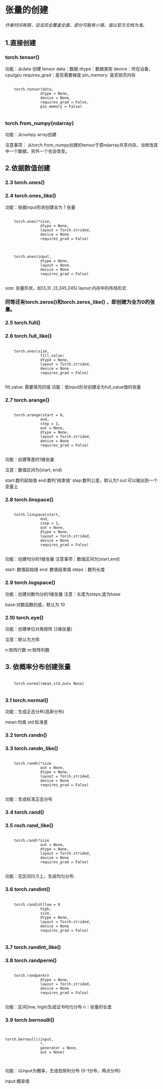 
# 张量的创建

###### 作者时间有限，没法完全覆盖全面，部分可能有小错，请以官方文档为准。

## 1.直接创建

### torch.tensor()


功能：从data 创建 tensor
data：数据
dtype：数据类型
device：所在设备，cpu/gpu
requires_grad：是否需要梯度
pin_memory: 是否锁页内存

<pre>
    <code>
    torch.tensor(data,
                dtype = None, 
                device = None, 
                requires_grad = False, 
                pin_memory = False)
    </code>
</pre>

### torch.from_numpy(ndarray) 

功能：从numpy array创建

注意事项： 从torch.from_numpy创建的tensor于原ndarray共享内存，当修改其中一个数据，另外一个也会改变。


## 2.依据数值创建

### 2.3 torch.ones()

### 2.4 torch.ones_like()

功能：依据input形状创建全为 1 张量

<pre>
    <code>
    torch.ones(*size,
                dtype = None, 
                layout = Torch.strided, 
                device = None
                requires_grad = False)
    </code>
</pre>

<pre>
    <code>
    torch.ones(input,
                dtype = None, 
                layout = None, 
                device = None
                requires_grad = False)
    </code>
</pre>

size: 张量形状，如(3,3) ,(3,245,245)
layout:内存中的布局形式

### 同等还有torch.zeros()和torch.zeros_like() ，即创建为全为0的张量。


### 2.5 torch.full()

### 2.6 torch.full_like()

<pre>
    <code>
    torch.ones(size,
                fill_value:
                dtype = None, 
                layout = Torch.strided, 
                device = None
                requires_grad = False)
    </code>
</pre>

fill_value: 需要填充的值
功能：依input形状创建全为full_value值的张量

### 2.7 torch.arange()

<pre>
    <code>
    torch.arange(start = 0,
                end,
                step = 1,
                out = None,
                dtype = None, 
                layout = Torch.strided, 
                device = None
                requires_grad = False)
    </code>
</pre>

功能：创建等差的1维张量.

注意：数值区间为[start, end)

start:数列起始值 end:数列'结束值' step:数列公差，默认为1
out:可以输出到一个变量上

### 2.8 torch.linspace()

<pre>
    <code>
    torch.linspace(start,
                end,
                step = 1,
                out = None,
                dtype = None, 
                layout = Torch.strided, 
                device = None
                requires_grad = False)
    </code>
</pre>

功能：创建均分的1维张量
注意事项：数值区间为[start,end]

start: 数值起始值 end: 数值结束值 steps：数列长度

### 2.9 torch.logspace()

功能：创建对数均分的1维张量
注意：长度为steps,底为base

base:对数函数的底，默认为 10 

### 2.10 torch.eye()

功能：创建单位对角矩阵 (2维张量)

注意：默认为方阵

n:矩阵行数
m:矩阵列数


## 3. 依概率分布创建张量

<pre>
    <code>
    torch.normal(mean,std,out= None)
    </code>
</pre>

### 3.1 torch.normal()

功能：生成正态分布(高斯分布)

mean:均值
std:标准差

### 3.2 torch.randn()
### 3.3 torch.randn_like()

<pre>
    <code>
    torch.randn(*size
                out = None,
                dtype = None, 
                layout = Torch.strided, 
                device = None
                requires_grad = False)
    </code>
</pre>
功能：生成标准正态分布

### 3.4 torch.rand()

### 3.5 roch.rand_like()

<pre>
    <code>
    torch.rand(*size
                out = None,
                dtype = None, 
                layout = Torch.strided, 
                device = None
                requires_grad = False)
    </code>
</pre>

功能：在区间[0,1)上，生成均匀分布.

### 3.6 torch.randint()

<pre>
    <code>
    torch.randint(low = 0
                high,
                size,
                dtype = None, 
                layout = Torch.strided, 
                device = None
                requires_grad = False)
    </code>
</pre>

### 3.7 torch.randint_like()

### 3.8 torch.randperm()

<pre>
    <code>
    torch.randperm(n
                dtype = None, 
                layout = Torch.strided, 
                device = None
                requires_grad = False)
    </code>
</pre>

功能：区间[low, high)生成证书均匀分布
n：张量的长度

### 3.9 torch.bernoulli()

<pre>
    <code>

torch.bernoulli(input,
                *,
                generator = None,
                out = None)

    </code>
</pre>

功能：以input为概率，生成伯努利分布
(0-1分布，两点分布)

input:概率值





